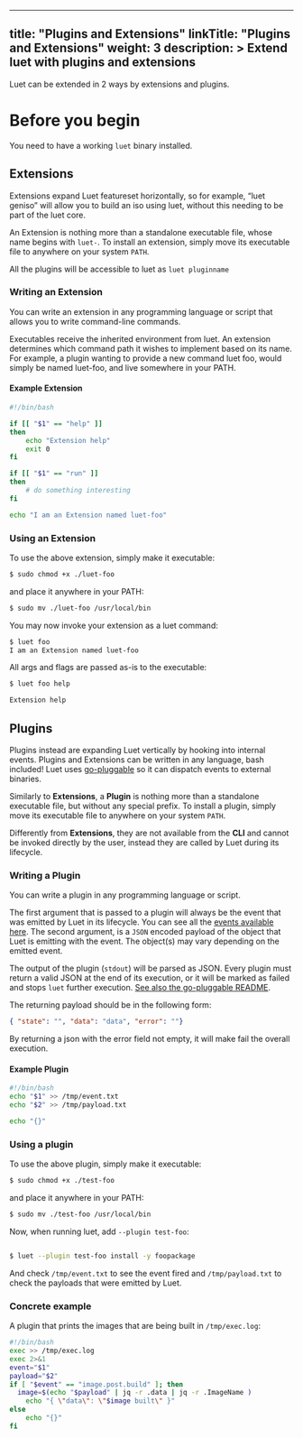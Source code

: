 
---
title: "Plugins and Extensions"
linkTitle: "Plugins and Extensions"
weight: 3
description: >
  Extend luet with plugins and extensions
---

Luet can be extended in 2 ways by extensions and plugins.

# Before you begin

You need to have a working `luet` binary installed.

## Extensions

Extensions expand Luet featureset horizontally, so for example, “luet geniso” will allow you to build an iso using luet, without this needing to be part of the luet core.

An Extension is nothing more than a standalone executable file, whose name begins with `luet-`. To install an extension, simply move its executable file to anywhere on your system `PATH`. 

All the plugins will be accessible to luet as `luet pluginname`

### Writing an Extension 

You can write an extension in any programming language or script that allows you to write command-line commands.

Executables receive the inherited environment from luet. An extension determines which command path it wishes to implement based on its name. For example, a plugin wanting to provide a new command luet foo, would simply be named luet-foo, and live somewhere in your PATH.

#### Example Extension

```bash
#!/bin/bash

if [[ "$1" == "help" ]]
then
    echo "Extension help"
    exit 0
fi

if [[ "$1" == "run" ]]
then
    # do something interesting
fi

echo "I am an Extension named luet-foo"

```
### Using an Extension

To use the above extension, simply make it executable:

```bash
$ sudo chmod +x ./luet-foo
```

and place it anywhere in your PATH:

```bash
$ sudo mv ./luet-foo /usr/local/bin
```

You may now invoke your extension as a luet command:

```bash
$ luet foo
I am an Extension named luet-foo
```

All args and flags are passed as-is to the executable:

```bash
$ luet foo help

Extension help
```
## Plugins

Plugins instead are expanding Luet vertically by hooking into internal events. Plugins and Extensions can be written in any language, bash included! Luet uses [go-pluggable](https://github.com/mudler/go-pluggable) so it can dispatch events to external binaries.

Similarly to **Extensions**, a **Plugin** is nothing more than a standalone executable file, but without any special prefix. To install a plugin, simply move its executable file to anywhere on your system `PATH`. 

Differently from **Extensions**, they are not available from the **CLI** and cannot be invoked directly by the user, instead they are called by Luet during its lifecycle.

### Writing a Plugin

You can write a plugin in any programming language or script.

The first argument that is passed to a plugin will always be the event that was emitted by Luet in its lifecycle. You can see all the [events available here](https://github.com/mudler/luet/blob/master/pkg/bus/events.go). The second argument, is a `JSON` encoded payload of the object that Luet is emitting with the event. The object(s) may vary depending on the emitted event.

The output of the plugin (`stdout`) will be parsed as JSON. Every plugin must return a valid JSON at the end of its execution, or it will be marked as failed and stops `luet` further execution. [See also the go-pluggable README](https://github.com/mudler/go-pluggable#plugin-processed-data).

The returning payload should be in the following form:

```json
{ "state": "", "data": "data", "error": ""}
```

By returning a json with the error field not empty, it will make fail the overall execution.


#### Example Plugin

```bash
#!/bin/bash
echo "$1" >> /tmp/event.txt
echo "$2" >> /tmp/payload.txt

echo "{}"

```
### Using a plugin

To use the above plugin, simply make it executable:

```bash
$ sudo chmod +x ./test-foo
```

and place it anywhere in your PATH:

```bash
$ sudo mv ./test-foo /usr/local/bin
```

Now, when running luet, add ```--plugin test-foo```:

```bash

$ luet --plugin test-foo install -y foopackage

```

And check `/tmp/event.txt` to see the event fired and `/tmp/payload.txt` to check the payloads that were emitted by Luet.

### Concrete example

A plugin that prints the images that are being built in `/tmp/exec.log`:

```bash
#!/bin/bash
exec >> /tmp/exec.log
exec 2>&1
event="$1"
payload="$2"
if [ "$event" == "image.post.build" ]; then
  image=$(echo "$payload" | jq -r .data | jq -r .ImageName )
    echo "{ \"data\": \"$image built\" }"
else
    echo "{}"
fi

```
